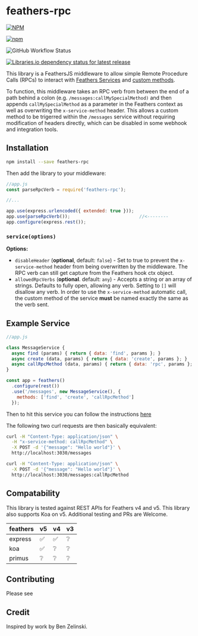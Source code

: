 # feathers-rpc
                    
[![NPM](https://img.shields.io/npm/l/feathers-rpc)](https://github.com/jamesvillarrubia/feathers-rpc/blob/main/LICENSE) 

[![npm](https://img.shields.io/npm/v/feathers-rpc?label=latest)](https://www.npmjs.com/package/feathers-rpc)

![GitHub Workflow Status](https://img.shields.io/github/actions/workflow/status/jamesvillarrubia/feathers-rpc/npm-publish.yml?branch=main)

[![Libraries.io dependency status for latest release](https://img.shields.io/librariesio/release/NPM/feathers-rpc)]()

<!-- [![Download Status](https://img.shields.io/npm/dm/feathers-rpc.svg)](https://www.npmjs.com/package/feathers-rpc) -->

This library is a FeathersJS middleware to allow simple Remote Procedure Calls (RPCs) to interact with [Feathers Services](https://feathersjs.com/guides/basics/services.html) and [custom methods](https://feathersjs.com/api/services.html#custom-methods). 

To function, this middleware takes an RPC verb from between the end of a path behind a colon (e.g. `/messages:callMySpecialMethod)` and then appends `callMySpecialMethod` as a parameter in the Feathers context as well as overwriting the `x-service-method` header.  This allows a custom method to be trigerred within the `/messages` service without requiring modification of headers directly, which can be disabled in some webhook and integration tools.


## Installation
```bash
npm install --save feathers-rpc
```

Then add the library to your middleware:

```js 
//app.js
const parseRpcVerb = require('feathers-rpc');

//...

app.use(express.urlencoded({ extended: true }));
app.use(parseRpcVerb());                          //<--------
app.configure(express.rest());
```

### `service(options)`
__Options:__
- `disableHeader` (**optional**, default: `false`) - Set to true to prevent the `x-service-method` header from being overwritten by the middleware.  The RPC verb can still get capture from the Feathers hook ctx object.
- `allowedRpcVerbs` (**optional**. default: `any`) - Accepts a string or an array of strings.  Defaults to fully open, allowing any verb.  Setting to `[]` will disallow any verb. In order to use the `x-service-method` automatic call, the custom method of the service **must** be named exactly the same as the verb sent.


## Example Service
```javascript
//app.js

class MessageService {
  async find (params) { return { data: 'find', params }; }
  async create (data, params) { return { data: 'create', params }; }
  async callRpcMethod (data, params) { return { data: 'rpc', params }; }
}

const app = feathers()
  .configure(rest())
  .use('/messages', new MessageService(), {
    methods: ['find', 'create', 'callRpcMethod']
  });
```

Then to hit this service you can follow the instructions [here](https://feathersjs.com/api/client/rest.html#custom-methods-1)

The following two curl requests are then basically equivalent:

```bash 
curl -H "Content-Type: application/json" \
  -H "x-service-method: callRpcMethod" \
  -X POST -d '{"message": "Hello world"}' \ 
  http://localhost:3030/messages

curl -H "Content-Type: application/json" \
  -X POST -d '{"message": "Hello world"}' \ 
  http://localhost:3030/messages:callRpcMethod
```

## Compatability
This library is tested against REST APIs for Feathers v4 and v5.  This library also supports Koa on v5.  Additional testing and PRs are Welcome.

| feathers | v5                 | v4                 | v3              | 
|----------|--------------------|--------------------|-----------------|
| express  | :white_check_mark: | :white_check_mark: | :grey_question: |  
| koa      | :white_check_mark: | :grey_question:    | :grey_question: |  
| primus   | :grey_question:    | :grey_question:    | :grey_question: |


## Contributing
Please see 
## Credit
Inspired by work by Ben Zelinski.

